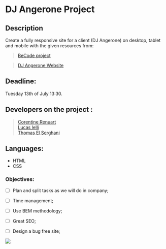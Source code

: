 # DJ Angerone Project

## Description
Create a fully responsive site for a client (DJ Angerone) on desktop, tablet and mobile with the given resources from: <br>
> [BeCode project](https://github.com/becodeorg/LIE-Hamilton-5.32/tree/master/01-main-course/01-the-field/04-html-css/03-client-project) <br>

> [DJ Angerone Website](https://tompouday.github.io/dj_project/)

## Deadline:
Tuesday 13th of July 13:30.

## Developers on the project :
> [Corentine Renuart](https://github.com/Corentine4) <br>
> [Lucas Ielli](https://github.com/LucasIelli) <br>
> [Thomas El Serghani](https://github.com/Tompouday)


## Languages: 
- HTML
- CSS

### Objectives:
- [ ] Plan and split tasks as we will do in company;
- [ ] Time management;
- [ ] Use BEM methodology;
- [ ] Great SEO;
- [ ] Design a bug free site;


![](https://media.giphy.com/media/tn78nqWtkPltu/giphy.gif)
